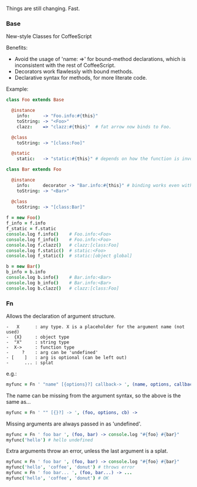 Things are still changing. Fast.

### Base

New-style Classes for CoffeeScript

Benefits:

*  Avoid the usage of 'name: =>' for bound-method declarations, which is inconsistent with the rest of CoffeeScript.
*  Decorators work flawlessly with bound methods.
*  Declarative syntax for methods, for more literate code.

Example:

```coffeescript
class Foo extends Base

  @instance
    info:     -> "Foo.info:#{this}"
    toString: -> "<Foo>"
    clazz:    => "clazz:#{this}"  # fat arrow now binds to Foo.

  @class
    toString: -> "[class:Foo]"

  @static
    static:   -> "static:#{this}" # depends on how the function is invoked

class Bar extends Foo

  @instance
    info:     decorator -> "Bar.info:#{this}" # binding works even with decorators
    toString: -> "<Bar>"

  @class
    toString: -> "[class:Bar]"
    
f = new Foo()
f_info = f.info
f_static = f.static
console.log f.info()    # Foo.info:<Foo>
console.log f_info()    # Foo.info:<Foo>
console.log f.clazz()   # clazz:[class:Foo]
console.log f.static()  # static:<Foo>
console.log f_static()  # static:[object global]

b = new Bar()
b_info = b.info
console.log b.info()    # Bar.info:<Bar>
console.log b_info()    # Bar.info:<Bar>
console.log b.clazz()   # clazz:[class:Foo]
```

### Fn

Allows the declaration of argument structure.

    -   X      : any type. X is a placeholder for the argument name (not used)
    -  {X}     : object type
    -  "X"     : string type
    -  X->     : function type
    -     ?    : arg can be 'undefined'
    - [    ]   : arg is optional (can be left out)
    -      ... : splat

e.g.:

```coffeescript
myfunc = Fn ' "name" [{options}?] callback-> ', (name, options, callback) ->
```

The name can be missing from the argument syntax, so the above is
the same as...

```coffeescript
myfunc = Fn ' "" [{}?] -> ', (foo, options, cb) ->
```

Missing arguments are always passed in as 'undefined'.

```coffeescript
myfunc = Fn ' foo bar ', (foo, bar) -> console.log "#{foo} #{bar}"
myfunc('hello') # hello undefined
```

Extra arguments throw an error, unless the last argument is a splat.

```coffeescript
myfunc = Fn ' foo bar ', (foo, bar) -> console.log "#{foo} #{bar}"
myfunc('hello', 'coffee', 'donut') # throws error
myfunc = Fn ' foo bar... ', (foo, bar...) -> ...
myfunc('hello', 'coffee', 'donut') # OK
```
